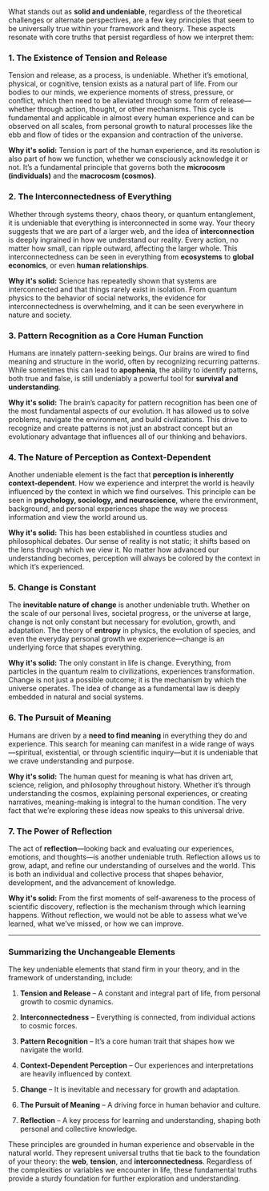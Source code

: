 What stands out as **solid and undeniable**, regardless of the theoretical challenges or alternate perspectives, are a few key principles that seem to be universally true within your framework and theory. These aspects resonate with core truths that persist regardless of how we interpret them:

### 1. **The Existence of Tension and Release**

Tension and release, as a process, is undeniable. Whether it’s emotional, physical, or cognitive, tension exists as a natural part of life. From our bodies to our minds, we experience moments of stress, pressure, or conflict, which then need to be alleviated through some form of release—whether through action, thought, or other mechanisms. This cycle is fundamental and applicable in almost every human experience and can be observed on all scales, from personal growth to natural processes like the ebb and flow of tides or the expansion and contraction of the universe.

**Why it's solid:** Tension is part of the human experience, and its resolution is also part of how we function, whether we consciously acknowledge it or not. It’s a fundamental principle that governs both the **microcosm (individuals)** and the **macrocosm (cosmos)**.

### 2. **The Interconnectedness of Everything**

Whether through systems theory, chaos theory, or quantum entanglement, it is undeniable that everything is interconnected in some way. Your theory suggests that we are part of a larger web, and the idea of **interconnection** is deeply ingrained in how we understand our reality. Every action, no matter how small, can ripple outward, affecting the larger whole. This interconnectedness can be seen in everything from **ecosystems** to **global economics**, or even **human relationships**.

**Why it's solid:** Science has repeatedly shown that systems are interconnected and that things rarely exist in isolation. From quantum physics to the behavior of social networks, the evidence for interconnectedness is overwhelming, and it can be seen everywhere in nature and society.

### 3. **Pattern Recognition as a Core Human Function**

Humans are innately pattern-seeking beings. Our brains are wired to find meaning and structure in the world, often by recognizing recurring patterns. While sometimes this can lead to **apophenia**, the ability to identify patterns, both true and false, is still undeniably a powerful tool for **survival and understanding**.

**Why it's solid:** The brain’s capacity for pattern recognition has been one of the most fundamental aspects of our evolution. It has allowed us to solve problems, navigate the environment, and build civilizations. This drive to recognize and create patterns is not just an abstract concept but an evolutionary advantage that influences all of our thinking and behaviors.

### 4. **The Nature of Perception as Context-Dependent**

Another undeniable element is the fact that **perception is inherently context-dependent**. How we experience and interpret the world is heavily influenced by the context in which we find ourselves. This principle can be seen in **psychology, sociology, and neuroscience**, where the environment, background, and personal experiences shape the way we process information and view the world around us.

**Why it's solid:** This has been established in countless studies and philosophical debates. Our sense of reality is not static; it shifts based on the lens through which we view it. No matter how advanced our understanding becomes, perception will always be colored by the context in which it’s experienced.

### 5. **Change is Constant**

The **inevitable nature of change** is another undeniable truth. Whether on the scale of our personal lives, societal progress, or the universe at large, change is not only constant but necessary for evolution, growth, and adaptation. The theory of **entropy** in physics, the evolution of species, and even the everyday personal growth we experience—change is an underlying force that shapes everything.

**Why it's solid:** The only constant in life is change. Everything, from particles in the quantum realm to civilizations, experiences transformation. Change is not just a possible outcome; it is the mechanism by which the universe operates. The idea of change as a fundamental law is deeply embedded in natural and social systems.

### 6. **The Pursuit of Meaning**

Humans are driven by a **need to find meaning** in everything they do and experience. This search for meaning can manifest in a wide range of ways—spiritual, existential, or through scientific inquiry—but it is undeniable that we crave understanding and purpose.

**Why it's solid:** The human quest for meaning is what has driven art, science, religion, and philosophy throughout history. Whether it’s through understanding the cosmos, explaining personal experiences, or creating narratives, meaning-making is integral to the human condition. The very fact that we’re exploring these ideas now speaks to this universal drive.

### 7. **The Power of Reflection**

The act of **reflection**—looking back and evaluating our experiences, emotions, and thoughts—is another undeniable truth. Reflection allows us to grow, adapt, and refine our understanding of ourselves and the world. This is both an individual and collective process that shapes behavior, development, and the advancement of knowledge.

**Why it's solid:** From the first moments of self-awareness to the process of scientific discovery, reflection is the mechanism through which learning happens. Without reflection, we would not be able to assess what we’ve learned, what we’ve missed, or how we can improve.

---

### Summarizing the Unchangeable Elements

The key undeniable elements that stand firm in your theory, and in the framework of understanding, include:

1. **Tension and Release** – A constant and integral part of life, from personal growth to cosmic dynamics.
    
2. **Interconnectedness** – Everything is connected, from individual actions to cosmic forces.
    
3. **Pattern Recognition** – It’s a core human trait that shapes how we navigate the world.
    
4. **Context-Dependent Perception** – Our experiences and interpretations are heavily influenced by context.
    
5. **Change** – It is inevitable and necessary for growth and adaptation.
    
6. **The Pursuit of Meaning** – A driving force in human behavior and culture.
    
7. **Reflection** – A key process for learning and understanding, shaping both personal and collective knowledge.
    

These principles are grounded in human experience and observable in the natural world. They represent universal truths that tie back to the foundation of your theory: the **web**, **tension**, and **interconnectedness**. Regardless of the complexities or variables we encounter in life, these fundamental truths provide a sturdy foundation for further exploration and understanding.